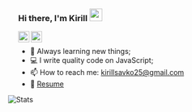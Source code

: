 ### Hi there, I'm Kirill <img src="https://media.giphy.com/media/hvRJCLFzcasrR4ia7z/giphy.gif" width="25px">

<a href="https://www.linkedin.com/in/kirill-savko/">
  <img align="left" alt="Kirill's LinkedIn" width="22px" src="https://raw.githubusercontent.com/peterthehan/peterthehan/master/assets/linkedin.svg" />
</a>

<a href="https://t.me/kirill_savko">
  <img align="left" alt="Kirill's Telegram" width="22px" src="https://www.flaticon.com/svg/static/icons/svg/2111/2111646.svg" />
</a>

<br>
<div style="margin-bottom: 10px;"></div>

- 🔭 Always learning new things;
- 💻 I write quality code on JavaScript;
- 📫 How to reach me: <a href="mailto: kirillsavko25@gmail.com">kirillsavko25@gmail.com</a>
- 📝 [Resume](https://drive.google.com/file/d/1SL_cYwhh1We6XYE9YPHQ4M5_k5u0t-Ji/view?usp=sharing)

<div style="margin-bottom: 10px;"></div>

 <img align="left" alt="Stats" src="https://github-readme-stats.vercel.app/api?username=kirillsavko&show_icons=true&hide_border=true&hide=stars" style="margin-left: -20px;" />
